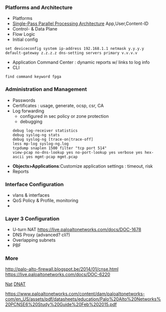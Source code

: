 ### Platforms and Architecture
- Platforms
- [Single-Pass Parallel Processing Architecture](http://www.paloguard.com/SP3-Architecture.asp)
    App,User,Content-ID
- Control- & Data Plane
- Flow Logic
- Initial config 
```
set deviceconfig system ip-address 192.168.1.1 netmask y.y.y.y default-gateway z.z.z.z dns-setting servers primary v.v.v.v
```
- Application Command Center : dynamic reports w/ links to log info
- CLI
```
find command keyword fpga
```
### Administration and Management
- Passwords
- Certificates : usage, generate, ocsp, csr, CA
- Log forwarding 
    - configured in sec policy or zone protection
    - debugging
    ```
    debug log-receiver statistics
    debug syslog-ng stats
    debug syslog-ng [trace-on|trace-off]
    less mp-log syslog-ng.log
    tcpdump snaplen 1500 filter "tcp port 514"
    view-pcap no-dns-lookup yes no-port-lookup yes verbose yes hex-ascii yes mgmt-pcap mgmt.pcap 
    ```
- __Objects>Applications__:Customize application settings : timeout, risk
- Reports

### Interface Configuration
- vlans & interfaces
- QoS Policy & Profile, monitoring
- 

### Layer 3 Configuration

- U-turn NAT https://live.paloaltonetworks.com/docs/DOC-1678
- DNS Proxy (advanced? cli?)
- Overlapping subnets
- PBF

### More
http://palo-alto-firewall.blogspot.be/2014/01/cnse.html
https://live.paloaltonetworks.com/docs/DOC-6220


[Nat](https://live.paloaltonetworks.com/servlet/JiveServlet/previewBody/1517-102-7-11647/Understanding_NAT-4.1-RevC.pdf)
[DNAT](https://live.paloaltonetworks.com/videos/1550)


https://www.paloaltonetworks.com/content/dam/paloaltonetworks-com/en_US/assets/pdf/datasheets/education/Palo%20Alto%20Networks%20PCNSE6%20Study%20Guide%20Feb%202015.pdf
